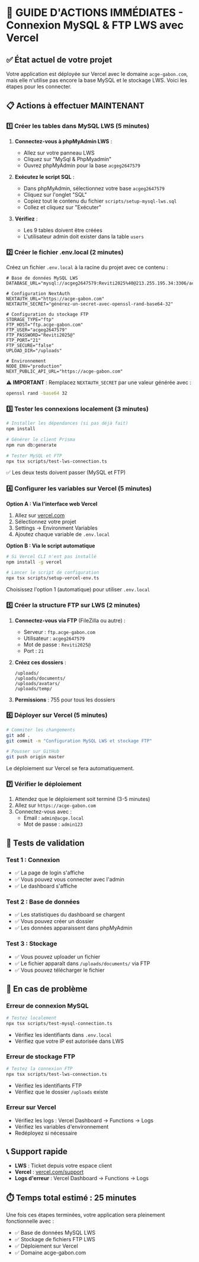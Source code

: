 # 🚀 GUIDE D'ACTIONS IMMÉDIATES - Connexion MySQL & FTP LWS avec Vercel

## ✅ État actuel de votre projet

Votre application est déployée sur Vercel avec le domaine `acge-gabon.com`, mais elle n'utilise pas encore la base MySQL et le stockage LWS. Voici les étapes pour les connecter.

## 📋 Actions à effectuer MAINTENANT

### 1️⃣ Créer les tables dans MySQL LWS (5 minutes)

1. **Connectez-vous à phpMyAdmin LWS** :
   - Allez sur votre panneau LWS
   - Cliquez sur "MySql & PhpMyadmin"
   - Ouvrez phpMyAdmin pour la base `acgeg2647579`

2. **Exécutez le script SQL** :
   - Dans phpMyAdmin, sélectionnez votre base `acgeg2647579`
   - Cliquez sur l'onglet "SQL"
   - Copiez tout le contenu du fichier `scripts/setup-mysql-lws.sql`
   - Collez et cliquez sur "Exécuter"

3. **Vérifiez** :
   - Les 9 tables doivent être créées
   - L'utilisateur admin doit exister dans la table `users`

### 2️⃣ Créer le fichier .env.local (2 minutes)

Créez un fichier `.env.local` à la racine du projet avec ce contenu :

```env
# Base de données MySQL LWS
DATABASE_URL="mysql://acgeg2647579:Reviti2025%40@213.255.195.34:3306/acgeg2647579"

# Configuration NextAuth
NEXTAUTH_URL="https://acge-gabon.com"
NEXTAUTH_SECRET="générez-un-secret-avec-openssl-rand-base64-32"

# Configuration du stockage FTP
STORAGE_TYPE="ftp"
FTP_HOST="ftp.acge-gabon.com"
FTP_USER="acgeg2647579"
FTP_PASSWORD="Reviti2025@"
FTP_PORT="21"
FTP_SECURE="false"
UPLOAD_DIR="/uploads"

# Environnement
NODE_ENV="production"
NEXT_PUBLIC_API_URL="https://acge-gabon.com"
```

⚠️ **IMPORTANT** : Remplacez `NEXTAUTH_SECRET` par une valeur générée avec :
```bash
openssl rand -base64 32
```

### 3️⃣ Tester les connexions localement (3 minutes)

```bash
# Installer les dépendances (si pas déjà fait)
npm install

# Générer le client Prisma
npm run db:generate

# Tester MySQL et FTP
npx tsx scripts/test-lws-connection.ts
```

✅ Les deux tests doivent passer (MySQL et FTP)

### 4️⃣ Configurer les variables sur Vercel (5 minutes)

**Option A : Via l'interface web Vercel**

1. Allez sur [vercel.com](https://vercel.com)
2. Sélectionnez votre projet
3. Settings → Environment Variables
4. Ajoutez chaque variable de `.env.local`

**Option B : Via le script automatique**

```bash
# Si Vercel CLI n'est pas installé
npm install -g vercel

# Lancer le script de configuration
npx tsx scripts/setup-vercel-env.ts
```

Choisissez l'option 1 (automatique) pour utiliser `.env.local`

### 5️⃣ Créer la structure FTP sur LWS (2 minutes)

1. **Connectez-vous via FTP** (FileZilla ou autre) :
   - Serveur : `ftp.acge-gabon.com`
   - Utilisateur : `acgeg2647579`
   - Mot de passe : `Reviti2025@`
   - Port : `21`

2. **Créez ces dossiers** :
   ```
   /uploads/
   /uploads/documents/
   /uploads/avatars/
   /uploads/temp/
   ```

3. **Permissions** : 755 pour tous les dossiers

### 6️⃣ Déployer sur Vercel (5 minutes)

```bash
# Commiter les changements
git add .
git commit -m "Configuration MySQL LWS et stockage FTP"

# Pousser sur GitHub
git push origin master
```

Le déploiement sur Vercel se fera automatiquement.

### 7️⃣ Vérifier le déploiement

1. Attendez que le déploiement soit terminé (3-5 minutes)
2. Allez sur `https://acge-gabon.com`
3. Connectez-vous avec :
   - Email : `admin@acge.local`
   - Mot de passe : `admin123`

## 🧪 Tests de validation

### Test 1 : Connexion
- ✅ La page de login s'affiche
- ✅ Vous pouvez vous connecter avec l'admin
- ✅ Le dashboard s'affiche

### Test 2 : Base de données
- ✅ Les statistiques du dashboard se chargent
- ✅ Vous pouvez créer un dossier
- ✅ Les données apparaissent dans phpMyAdmin

### Test 3 : Stockage
- ✅ Vous pouvez uploader un fichier
- ✅ Le fichier apparaît dans `/uploads/documents/` via FTP
- ✅ Vous pouvez télécharger le fichier

## 🚨 En cas de problème

### Erreur de connexion MySQL
```bash
# Testez localement
npx tsx scripts/test-mysql-connection.ts
```
- Vérifiez les identifiants dans `.env.local`
- Vérifiez que votre IP est autorisée dans LWS

### Erreur de stockage FTP
```bash
# Testez la connexion FTP
npx tsx scripts/test-lws-connection.ts
```
- Vérifiez les identifiants FTP
- Vérifiez que le dossier `/uploads` existe

### Erreur sur Vercel
- Vérifiez les logs : Vercel Dashboard → Functions → Logs
- Vérifiez les variables d'environnement
- Redéployez si nécessaire

## 📞 Support rapide

- **LWS** : Ticket depuis votre espace client
- **Vercel** : [vercel.com/support](https://vercel.com/support)
- **Logs d'erreur** : Vercel Dashboard → Functions → Logs

## ⏱️ Temps total estimé : 25 minutes

Une fois ces étapes terminées, votre application sera pleinement fonctionnelle avec :
- ✅ Base de données MySQL LWS
- ✅ Stockage de fichiers FTP LWS
- ✅ Déploiement sur Vercel
- ✅ Domaine acge-gabon.com
